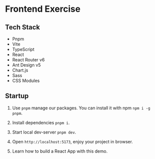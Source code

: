 # Frontend Exercise

## Tech Stack

- Pnpm
- Vite
- TypeScript
- React
- React Router v6
- Ant Design v5
- Chart.js
- Sass
- CSS Modules

## Startup

1. Use `pnpm` manage our packages. You can install it with npm `npm i -g pnpm`.

2. Install dependencies `pnpm i`.

3. Start local dev-server `pnpm dev`.

4. Open `http://localhost:5173`, enjoy your project in browser.

5. Learn how to build a React App with this demo.
